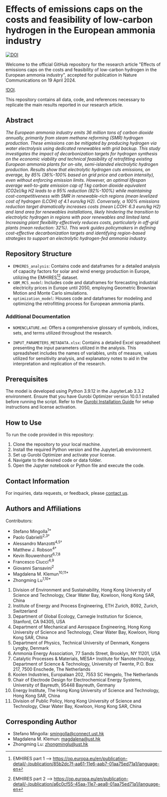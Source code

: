 # Effects of emissions caps on the costs and feasibility of low-carbon hydrogen in the European ammonia industry
[![DOI](https://zenodo.org/badge/DOI/10.5281/zenodo.10771014.svg)](https://doi.org/10.5281/zenodo.10771014)


Welcome to the official GitHub repository for the research article "Effects of emissions caps on the costs and feasibility of low-carbon hydrogen in the European ammonia industry", accepted for publication in Nature Communications on 19 April 2024.

[!DOI](https://doi.org/10.1038/s41467-024-48145-z).

This repository contains all data, code, and references necessary to replicate the main results reported in our research article.

## Abstract

_The European ammonia industry emits 36 million tons of carbon dioxide annually, primarily from steam methane reforming (SMR) hydrogen production. These emissions can be mitigated by producing hydrogen via water electrolysis using dedicated renewables with grid backup. This study investigates the impact of decarbonization targets for hydrogen synthesis on the economic viability and technical feasibility of retrofitting existing European ammonia plants for on-site, semi-islanded electrolytic hydrogen production. Results show that electrolytic hydrogen cuts emissions, on average, by 85% (36%-100% based on grid price and carbon intensity), even without enforcing emission limits. However, an optimal lifespan average well-to-gate emission cap of 1 kg carbon dioxide equivalent (CO2e)/kg H2 leads to a 95% reduction (92%-100%) while maintaining cost-competitiveness with SMR in renewable-rich regions (mean levelized cost of hydrogen (LCOH) of 4.1 euro/kg H2). Conversely, a 100% emissions reduction target dramatically increases costs (mean LCOH: 6.3 euro/kg H2) and land area for renewables installations, likely hindering the transition to electrolytic hydrogen in regions with poor renewables and limited land. Increasing plant flexibility effectively reduces costs, particularly in off-grid plants (mean reduction: 32%). This work guides policymakers in defining cost-effective decarbonization targets and identifying region-based strategies to support an electrolytic hydrogen-fed ammonia industry._

## Repository Structure

- `EMHIRES_analysis`: Contains code and dataframes for a detailed analysis of capacity factors for solar and wind energy production in Europe, utilizing the EMHIRES[^1][^2] dataset.
- `GBM_MCS_model`: Includes code and dataframes for forecasting industrial electricity prices in Europe until 2050, employing Geometric Brownian Motion and Monte Carlo simulations.
- `optimization_model`: Houses code and dataframes for modeling and optimizing the retrofitting process for European ammonia plants.


### Additional Documentation

- `NOMENCLATURE.md`: Offers a comprehensive glossary of symbols, indices, sets, and terms utilized throughout the research.

- `INPUT_PARAMETERS_METADATA.xlsx`: Contains a detailed Excel spreadsheet presenting the input parameters utilized in the analysis. This spreadsheet includes the names of variables, units of measure, values utilized for sensitivity analysis, and explanatory notes to aid in the interpretation and replication of the research.

## Prerequisites

The model is developed using Python 3.9.12 in the JupyterLab 3.3.2 environment. Ensure that you have Gurobi Optimizer version 10.0.1 installed before running the script. Refer to the [Gurobi Installation Guide](https://www.gurobi.com/documentation/) for setup instructions and license activation.

## How to Use

To run the code provided in this repository:

1. Clone the repository to your local machine.
2. Install the required Python version and the JupyterLab environment.
3. Set up Gurobi Optimizer and activate your license.
4. Navigate to the desired code or data folder.
5. Open the Jupyter notebook or Python file and execute the code.

## Contact Information

For inquiries, data requests, or feedback, please [contact us](mailto:smingolla@connect.ust.hk).

## Authors and Affiliations

Contributors:

- Stefano Mingolla<sup>1*</sup>
- Paolo Gabrielli<sup>2,3†</sup>
- Alessandro Manzotti<sup>4,5†</sup>
- Matthew J. Robson<sup>4†</sup>
- Kevin Rouwenhorst<sup>6,7,8</sup>
- Francesco Ciucci<sup>4,9</sup>
- Giovanni Sansavini<sup>2</sup>
- Magdalena M. Klemun<sup>10,11*</sup>
- Zhongming Lu<sup>1,10*</sup>

1. Division of Environment and Sustainability, Hong Kong University of Science and Technology, Clear Water Bay, Kowloon, Hong Kong SAR, China
2. Institute of Energy and Process Engineering, ETH Zurich, 8092, Zurich, Switzerland
3. Department of Global Ecology, Carnegie Institution for Science, Stanford, CA 94305, USA
4. Department of Mechanical and Aerospace Engineering, Hong Kong University of Science and Technology, Clear Water Bay, Kowloon, Hong Kong SAR, China
5. Department of Physics, Technical University of Denmark, Kongens Lyngby, Denmark
6. Ammonia Energy Association, 77 Sands Street, Brooklyn, NY 11201, USA
7. Catalytic Processes & Materials, MESA+ Institute for Nanotechnology, Department of Science & Technology, University of Twente, P.O. Box 217, 7500 Enschede, The Netherlands
8. Koolen Industries, Europalaan 202, 7553 SC Hengelo, The Netherlands
9. Chair of Electrode Design for Electrochemical Energy Systems, University of Bayreuth, 95448 Bayreuth, Germany
10. Energy Institute, The Hong Kong University of Science and Technology, Hong Kong SAR, China
11. Division of Public Policy, Hong Kong University of Science and Technology, Clear Water Bay, Kowloon, Hong Kong SAR, China

## Corresponding Author

- Stefano Mingolla: smingolla@connect.ust.hk
- Magdalena M. Klemun: magdalena@ust.hk
- Zhongming Lu: zhongminglu@ust.hk

[^1]: EMHIRES part 1 --> https://op.europa.eu/en/publication-detail/-/publication/85b2dc7f-aa61-11e6-aab7-01aa75ed71a1/language-en  
[^2]: EMHIRES part 2 --> https://op.europa.eu/en/publication-detail/-/publication/a6c0cf55-45aa-11e7-aea8-01aa75ed71a1/language-en


